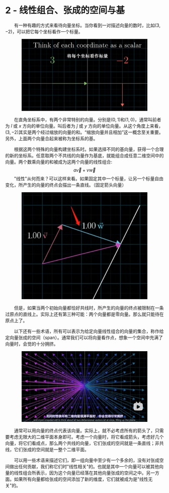 # 2 - 线性组合、张成的空间与基

&emsp;&emsp;有一种有趣的方式来看待向量坐标。当你看到一对描述向量的数时，比如$(3, -2)$，可以把它每个坐标看作一个标量。

<div align=center>
<img src="./assets/image-20230417233014046.png" alt="image-20230417233014046" width="400px" />
</div>

&emsp;&emsp;在直角坐标系中，有两个非常特别的向量。分别是$(0,1)$和$(1,0)$，通常叫前者为 $\hat{i}$ 或 $x$ 方向的单位向量。叫后者为 $\hat{j}$ 或 $y$ 方向的单位向量。从这个角度上来看，$(3, -2)$其实是两个经过缩放的向量的和。“缩放向量并且相加”这一概念至关重要。另外，上面两个向量合起来被称为坐标系的基。

&emsp;&emsp;根据这两个特殊的向量构建坐标系时。如果选择不同的基向量，获得一个合理的新的坐标系。任意取两个不共线的向量作为基底，就能组合成任意二维空间中的向量。两个数乘向量的和被成为这两个向量的线性组合:
$$
a \vec{v} + v \vec{w}
$$
&emsp;&emsp;"线性"从何而来？可以这样来看。如果固定其中一个标量，让另一个标量自由变化，所产生的向量的终点会描出一条直线。（固定箭头向量）

<div align=center>
<img src="./assets/image-20230417234422437.png" alt="image-20230417234422437"  width="400px"/>
</div>

&emsp;&emsp;但是，如果当两个初始向量都恰好共线时，所产生的向量的终点被限制在一条过原点的直线上。实际上还有第三种可能：两个向量都是零向量。那么就只能待在原点上了。

&emsp;&emsp;以下还有一些术语，所有可以表示为给定向量线性组合的向量的集合，称作给定向量张成的空间（span）。通常我们可以将向量看作点，想象一个空间中充满了向量时，会觉的十分拥挤。

<div align=center>
<img src="./assets/image-20230417235050654-1689831443662-4.png" alt="image-20230417235050654"  width="400px"/>
</div>

&emsp;&emsp;通常可以用向量的终点代表该向量。实际上，就不必考虑所有的箭头了，只需要考虑无限大的二维平面本身即可。考虑一个向量时，将它看成箭头，考虑好几个向量，将它们看成点，那么两个共线的向量，它们张成的空间就是一条直线；非共线，它们张成的空间就是一整个二维平面。

&emsp;&emsp;可以用一些术语来描述它们，即一组向量中至少有一个多余的，没有对张成空间做出任何贡献，我们称它们时"线性相关"的。也就是其中一个向量可以被其他向量的线性组合所表示，因为这个向量已经落在其他向量张成的空间之中。另一方面。如果所有向量都给张成的空间添加了新的维度，它们就被成为是"线性无关"的。


